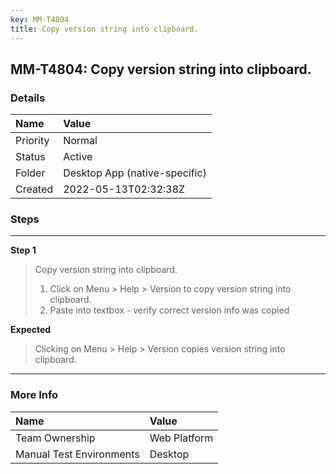 ```yaml
---
key: MM-T4804
title: Copy version string into clipboard.
---
```


## MM-T4804: Copy version string into clipboard.

### Details

| Name     | Value                         |
| :------- | :---------------------------- |
| Priority | Normal                        |
| Status   | Active                        |
| Folder   | Desktop App (native-specific) |
| Created  | 2022-05-13T02:32:38Z          |

### Steps

<hr/>

**Step 1**

> <article>Copy version string into clipboard.<ol><li>Click on Menu &gt; Help &gt; Version to copy version string into clipboard.</li><li>Paste into textbox - verify correct version info was copied</li></ol></article>

**Expected**

> <article>Clicking on Menu &gt; Help &gt; Version copies version string into clipboard.</article>

<hr/>

### More Info

| Name                     | Value        |
| :----------------------- | :----------- |
| Team Ownership           | Web Platform |
| Manual Test Environments | Desktop      |
